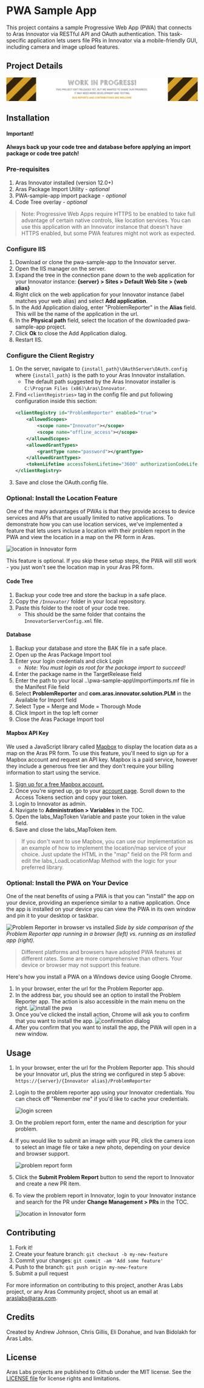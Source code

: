 # PWA Sample App

This project contains a sample Progressive Web App (PWA) that connects to Aras Innovator via RESTful API and OAuth authentication. This task-specific application lets users file PRs in Innovator via a mobile-friendly GUI, including camera and image upload features. 


## Project Details

![This project is a work in progress!](https://raw.githubusercontent.com/ArasLabs/.github/master/images/work-in-progress-banner.png)


## Installation

#### Important!
**Always back up your code tree and database before applying an import package or code tree patch!**

### Pre-requisites

1. Aras Innovator installed (version 12.0+)
2. Aras Package Import Utility - *optional*
3. PWA-sample-app import package - *optional*
4. Code Tree overlay - *optional*

>Note: Progressive Web Apps require HTTPS to be enabled to take full advantage of certain native controls, like location services. You can use this application with an Innovator instance that doesn't have HTTPS enabled, but some PWA features might not work as expected.

### Configure IIS
1. Download or clone the pwa-sample-app to the Innovator server. 
2. Open the IIS manager on the server. 
3. Expand the tree in the connection pane down to the web application for your Innovator instance: **{server} > Sites > Default Web Site > {web alias}** <!-- TODO: Add screenshot -->
4. Right click on the web application for your Innovator instance (label matches your web alias) and select **Add application**.
5. In the Add Application dialog, enter "ProblemReporter" in the **Alias** field. This will be the name of the application in the url.
6. In the **Physical path** field, select the location of the downloaded pwa-sample-app project. 
7. Click **Ok** to close the Add Application dialog. 
8. Restart IIS.

### Configure the Client Registry
1. On the server, navigate to `{install_path}\OAuthServer\OAuth.config` where `{install_path}` is the path to your Aras Innovator installation. 
    * The default path suggested by the Aras Innovator installer is `C:\Program Files (x86)\Aras\Innovator`.
2. Find `<clientRegistries>` tag in the config file and put following configuration inside this section:
    ``` xml
    <clientRegistry id="ProblemReporter" enabled="true">
        <allowedScopes>
            <scope name="Innovator"></scope>
            <scope name="offline_access"></scope>
        </allowedScopes>
        <allowedGrantTypes>
            <grantType name="password"></grantType>
        </allowedGrantTypes>
        <tokenLifetime accessTokenLifetime="3600" authorizationCodeLifetime="300" refreshTokenSlidingLifetime="36000" refreshTokenOneTimeOnly="true" refreshTokenAbsoluteExpiration="false"></tokenLifetime>
    </clientRegistry>
    ```
3. Save and close the OAuth.config file.

### Optional: Install the Location Feature
One of the many advantages of PWAs is that they provide access to device services and APIs that are usually limited to native applications. To demonstrate how you can use location services, we've implemented a feature that lets users incluse a location with their problem report in the PWA and view the location in a map on the PR form in Aras. 

![location in Innovator form](./Screenshots/pr-in-innovator.png)

This feature is optional. If you skip these setup steps, the PWA will still work - you just won't see the location map in your Aras PR form.

#### Code Tree
1. Backup your code tree and store the backup in a safe place.
2. Copy the `/Innovator/` folder in your local repository.
3. Paste this folder to the root of your code tree.
    * This should be the same folder that contains the `InnovatorServerConfig.xml` file.

#### Database
1. Backup your database and store the BAK file in a safe place.
2. Open up the Aras Package Import tool
3. Enter your login credentials and click Login
    * _Note: You must login as root for the package import to succeed!_
4. Enter the package name in the TargetRelease field
5. Enter the path to your local ..\pwa-sample-app\Import\imports.mf file in the Manifest File field
6. Select **ProblemReporter** and **com.aras.innovator.solution.PLM** in the Available for Import field
7. Select Type = Merge and Mode = Thorough Mode
8. Click Import in the top left corner
9. Close the Aras Package Import tool

#### Mapbox API Key
We used a JavaScript library called [Mapbox](https://www.mapbox.com/) to display the location data as a map on the Aras PR form. To use this feature, you'll need to sign up for a Mapbox account and request an API key. Mapbox is a paid service, however they include a generous free tier and they don't require your billing information to start using the service. 

1. [Sign up for a free Mapbox account.](https://account.mapbox.com/auth/signup/)
2. Once you're signed up, go to your [account page](https://account.mapbox.com/). Scroll down to the Access Tokens section and copy your token.
3. Login to Innovator as admin.
4. Navigate to **Administration > Variables** in the TOC.
5. Open the labs_MapToken Variable and paste your token in the value field.
6. Save and close the labs_MapToken item.

>If you don't want to use Mapbox, you can use our implementation as an example of how to implement the location/map service of your choice. Just update the HTML in the "map" field on the PR form and edit the labs_LoadLocationMap Method with the logic for your preferred library. 

### Optional: Install the PWA on Your Device
One of the neat benefits of using a PWA is that you can "install" the app on your device, providing an experience similar to a native application. Once the app is installed on your device you can view the PWA in its own window and pin it to your desktop or taskbar.

![Problem Reporter in browser vs installed](./Screenshots/browser-vs-installed.png)
*Side by side comparison of the Problem Reporter app running in a browser (left) vs. running as an installed app (right).*

>Different platforms and browsers have adopted PWA features at different rates. Some are more comprehensive than others. Your device or browser may not support this feature.

Here's how you install a PWA on a Windows device using Google Chrome.

1. In your browser, enter the url for the Problem Reporter app.
2. In the address bar, you should see an option to install the Problem Reporter app. The action is also accessible in the main menu on the right.
    ![install the pwa](./Screenshots/install-action.png)
3. Once you've clicked the install action, Chrome will ask you to confirm that you want to install the app.
    ![confirmation dialog](./Screenshots/install-app-dialog.png)
4. After you confirm that you want to install the app, the PWA will open in a new window.


## Usage

1. In your browser, enter the url for the Problem Reporter app. This should be your Innovator url, plus the string we configured in step 5 above: `https://{server}/{Innovator alias}/ProblemReporter`
2. Login to the problem reporter app using your Innovator credentials. You can check off "Remember me" if you'd like to cache your credentials.

    ![login screen](./Screenshots/pwa-login.png)

3. On the problem report form, enter the name and description for your problem. 
4. If you would like to submit an image with your PR, click the camera icon to select an image file or take a new photo, depending on your device and browser support.

    ![problem report form](./Screenshots/installed-pwa.png)

5. Click the **Submit Problem Report** button to send the report to Innovator and create a new PR item.
6. To view the problem report in Innovator, login to your Innovator instance and search for the PR under **Change Management > PRs** in the TOC.

    ![location in Innovator form](./Screenshots/pr-in-innovator.png)


## Contributing

1. Fork it!
2. Create your feature branch: `git checkout -b my-new-feature`
3. Commit your changes: `git commit -am 'Add some feature'`
4. Push to the branch: `git push origin my-new-feature`
5. Submit a pull request

For more information on contributing to this project, another Aras Labs project, or any Aras Community project, shoot us an email at araslabs@aras.com.


## Credits

Created by Andrew Johnson, Chris Gillis, Eli Donahue, and Ivan Bidolakh for Aras Labs.


## License

Aras Labs projects are published to Github under the MIT license. See the [LICENSE file](./LICENSE.md) for license rights and limitations.
